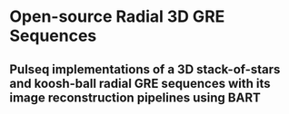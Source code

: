 # Open-source Radial 3D GRE Sequences
## Pulseq implementations of a 3D stack-of-stars and koosh-ball radial GRE sequences with its image reconstruction pipelines using BART
